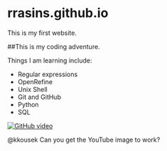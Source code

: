 # rrasins.github.io
This is my first website.

##This is my coding adventure.

Things I am learning include:
* Regular expressions
* OpenRefine
* Unix Shell
* Git and GitHub
* Python
* SQL

[![GitHub video](http://img.youtube.com/vi/qwLDACQeWBI/0.jpg)](https://www.youtube.com/watch?v=qwLDACQeWBI)

@kkousek Can you get the YouTube image to work?